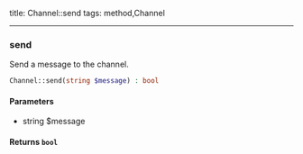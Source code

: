 title: Channel::send
tags: method,Channel

---

<div class="method">
<h3 class="method-name">send</h3>
<p>Send a message to the channel.</p>

```php
Channel::send(string $message) : bool
```

#### Parameters

*  string $message


#### Returns `bool`




</div>